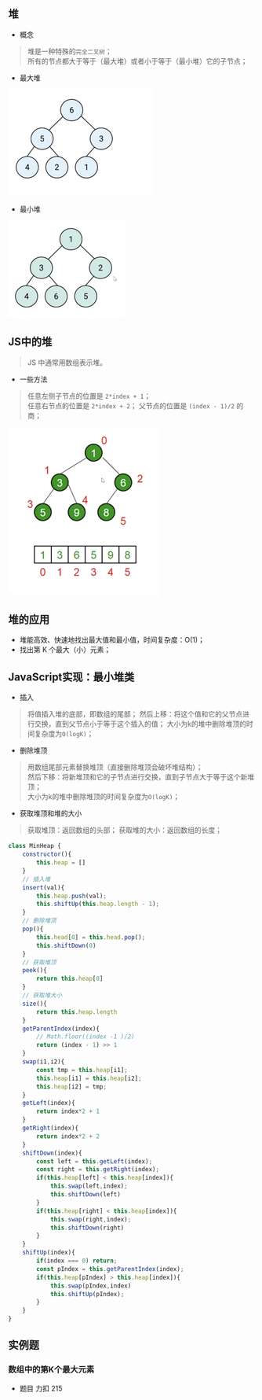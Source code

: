## 堆
- 概念   

> 堆是一种特殊的`完全二叉树`；   
> 所有的节点都大于等于（最大堆）或者小于等于（最小堆）它的子节点； 

- 最大堆  

![url](../../assets/suanfa/dui-1.png)    

- 最小堆  

![url](../../assets/suanfa/dui-2.png)    


## JS中的堆 
> JS 中通常用数组表示堆。  

- 一些方法  

> 任意左侧子节点的位置是 `2*index + 1`；  
> 任意右节点的位置是 `2*index + 2`；
> 父节点的位置是 `(index - 1)/2` 的商； 

![url](../../assets/suanfa/dui-3.png)   

## 堆的应用 

- 堆能高效、快速地找出最大值和最小值，时间复杂度：O(1)； 
- 找出第 K 个最大（小）元素； 


## JavaScript实现：最小堆类 

- 插入  

> 将值插入堆的底部，即数组的尾部； 
> 然后上移：将这个值和它的父节点进行交换，直到父节点小于等于这个插入的值； 
> 大小为k的堆中删除堆顶的时间复杂度为`O(logK)`； 

- 删除堆顶   

> 用数组尾部元素替换堆顶（直接删除堆顶会破坏堆结构）；  
> 然后下移：将新堆顶和它的子节点进行交换，直到子节点大于等于这个新堆顶；  
> 大小为k的堆中删除堆顶的时间复杂度为`O(logK)`；  

- 获取堆顶和堆的大小  

> 获取堆顶：返回数组的头部； 
> 获取堆的大小：返回数组的长度； 

```javascript
class MinHeap {
    constructor(){
        this.heap = []
    }
    // 插入堆
    insert(val){
        this.heap.push(val);
        this.shiftUp(this.heap.length - 1);
    }
    // 删除堆顶
    pop(){
        this.head[0] = this.head.pop();
        this.shiftDown(0)
    }
    // 获取堆顶
    peek(){
        return this.heap[0]
    }
    // 获取堆大小
    size(){
        return this.heap.length
    }
    getParentIndex(index){
        // Math.floor((index -1 )/2)
        return (index - 1) >> 1
    }
    swap(i1,i2){
        const tmp = this.heap[i1];
        this.heap[i1] = this.heap[i2];
        this.heap[i2] = tmp;
    }
    getLeft(index){
        return index*2 + 1
    }
    getRight(index){
        return index*2 + 2
    }
    shiftDown(index){
        const left = this.getLeft(index);
        const right = this.getRight(index);
        if(this.heap[left] < this.heap[index]){
            this.swap(left,index);
            this.shiftDown(left)
        }
        if(this.heap[right] < this.heap[index]){
            this.swap(right,index);
            this.shiftDown(right)
        }
    }
    shiftUp(index){
        if(index === 0) return;
        const pIndex = this.getParentIndex(index);
        if(this.heap[pIndex] > this.heap[index]){
            this.swap(pIndex,index)
            this.shiftUp(pIndex);
        }
    }
}

```   


## 实例题  

### 数组中的第K个最大元素      

- 题目 力扣 215  